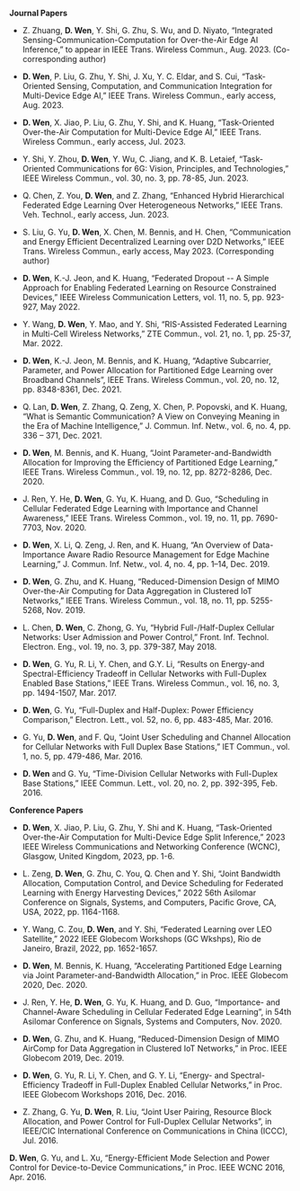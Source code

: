__Journal Papers__

* Z. Zhuang, __D. Wen__, Y. Shi, G. Zhu, S. Wu, and D. Niyato, “Integrated Sensing-Communication-Computation for Over-the-Air Edge AI Inference,”  to appear in IEEE Trans. Wireless Commun., Aug. 2023. (Co-corresponding author)

* __D. Wen__, P. Liu, G. Zhu, Y. Shi, J. Xu, Y. C. Eldar, and S. Cui, “Task-Oriented Sensing, Computation, and Communication Integration for Multi-Device Edge AI,” IEEE Trans. Wireless Commun., early access, Aug. 2023.

* __D. Wen__, X. Jiao, P. Liu, G. Zhu, Y. Shi, and K. Huang, “Task-Oriented Over-the-Air Computation for Multi-Device Edge AI,” IEEE Trans. Wireless Commun., early access, Jul. 2023.

* Y. Shi, Y. Zhou, __D. Wen__, Y. Wu, C. Jiang, and K. B. Letaief, “Task-Oriented Communications for 6G: Vision, Principles, and Technologies,” IEEE Wireless Commun., vol. 30, no. 3, pp. 78-85, Jun. 2023.

* Q. Chen, Z. You, __D. Wen__, and Z. Zhang, “Enhanced Hybrid Hierarchical Federated Edge Learning Over Heterogeneous Networks,” IEEE Trans.  Veh. Technol., early access, Jun. 2023.

* S. Liu, G. Yu, __D. Wen__, X. Chen, M. Bennis, and H. Chen, “Communication and Energy Efficient Decentralized Learning over D2D Networks,”  IEEE Trans. Wireless Commun., early access, May 2023. (Corresponding author)

* __D. Wen__, K.-J. Jeon, and K. Huang, “Federated Dropout -- A Simple Approach for Enabling Federated Learning on Resource Constrained Devices,” IEEE Wireless Communication Letters, vol. 11, no. 5, pp. 923-927, May 2022.

* Y. Wang, __D. Wen__, Y. Mao, and Y. Shi, “RIS-Assisted Federated Learning in Multi-Cell Wireless Networks,” ZTE Commun., vol. 21, no. 1, pp. 25-37, Mar. 2022.

* __D. Wen__, K.-J. Jeon, M. Bennis, and K. Huang, “Adaptive Subcarrier, Parameter, and Power Allocation for Partitioned Edge Learning over Broadband Channels”, IEEE Trans. Wireless Commun., vol. 20, no. 12, pp. 8348-8361, Dec. 2021.

* Q. Lan, __D. Wen__, Z. Zhang, Q. Zeng, X. Chen, P. Popovski, and K. Huang, “What is Semantic Communication? A View on Conveying Meaning in the Era of Machine Intelligence,” J. Commun. Inf. Netw., vol. 6, no. 4, pp. 336 – 371, Dec. 2021. 

* __D. Wen__, M. Bennis, and K. Huang, “Joint Parameter-and-Bandwidth Allocation for Improving the Efficiency of Partitioned Edge Learning,” IEEE Trans. Wireless Commun., vol. 19, no. 12, pp. 8272-8286, Dec. 2020.

* J. Ren, Y. He, __D. Wen__, G. Yu, K. Huang, and D. Guo, “Scheduling in Cellular Federated Edge Learning with Importance and Channel Awareness,” IEEE Trans. Wireless Common., vol. 19, no. 11, pp. 7690-7703, Nov. 2020.

* __D. Wen__, X. Li, Q. Zeng, J. Ren, and K. Huang, “An Overview of Data-Importance Aware Radio Resource Management for Edge Machine Learning,” J. Commun. Inf. Netw., vol. 4, no. 4, pp. 1–14, Dec. 2019.

* __D. Wen__, G. Zhu, and K. Huang, “Reduced-Dimension Design of MIMO Over-the-Air Computing for Data Aggregation in Clustered IoT Networks,” IEEE Trans. Wireless Commun., vol. 18, no. 11, pp. 5255-5268, Nov. 2019.

* L. Chen, __D. Wen__, C. Zhong, G. Yu, “Hybrid Full-/Half-Duplex Cellular Networks: User Admission and Power Control,” Front. Inf. Technol. Electron. Eng., vol. 19, no. 3, pp. 379-387, May 2018.

* __D. Wen__, G. Yu, R. Li, Y. Chen, and G.Y. Li, “Results on Energy-and Spectral-Efficiency Tradeoff in Cellular Networks with Full-Duplex Enabled Base Stations,” IEEE Trans. Wireless Commun., vol. 16, no. 3, pp. 1494-1507, Mar. 2017.

* __D. Wen__, G. Yu, “Full-Duplex and Half-Duplex: Power Efficiency Comparison,” Electron. Lett., vol. 52, no. 6, pp. 483-485, Mar. 2016. 

* G. Yu, __D. Wen__, and F. Qu, “Joint User Scheduling and Channel Allocation for Cellular Networks with Full Duplex Base Stations,” IET Commun., vol. 1, no. 5, pp. 479-486, Mar. 2016.

* __D. Wen__ and G. Yu, “Time-Division Cellular Networks with Full-Duplex Base Stations,” IEEE Commun. Lett., vol. 20, no. 2, pp. 392-395, Feb. 2016.

__Conference Papers__

* __D. Wen__, X. Jiao, P. Liu, G. Zhu, Y. Shi and K. Huang, “Task-Oriented Over-the-Air Computation for Multi-Device Edge Split Inference,” 2023 IEEE Wireless Communications and Networking Conference (WCNC), Glasgow, United Kingdom, 2023, pp. 1-6.

* L. Zeng, __D. Wen__, G. Zhu, C. You, Q. Chen and Y. Shi, “Joint Bandwidth Allocation, Computation Control, and Device Scheduling for Federated Learning with Energy Harvesting Devices,” 2022 56th Asilomar Conference on Signals, Systems, and Computers, Pacific Grove, CA, USA, 2022, pp. 1164-1168.

* Y. Wang, C. Zou, __D. Wen__, and Y. Shi, “Federated Learning over LEO Satellite,” 2022 IEEE Globecom Workshops (GC Wkshps), Rio de Janeiro, Brazil, 2022, pp. 1652-1657.

* __D. Wen__, M. Bennis, K. Huang, “Accelerating Partitioned Edge Learning via Joint Parameter-and-Bandwidth Allocation,”  in Proc. IEEE Globecom 2020, Dec. 2020.

* J. Ren, Y. He, __D. Wen__, G. Yu, K. Huang, and D. Guo, “Importance- and Channel-Aware Scheduling in Cellular Federated Edge Learning”, in 54th Asilomar Conference on Signals, Systems and Computers, Nov. 2020.

* __D. Wen__, G. Zhu, and K. Huang, “Reduced-Dimension Design of MIMO AirComp for Data Aggregation in Clustered IoT Networks,” in Proc. IEEE Globecom 2019, Dec. 2019.

* __D. Wen__, G. Yu, R. Li, Y. Chen, and G. Y. Li, “Energy- and Spectral-Efficiency Tradeoff in Full-Duplex Enabled Cellular Networks,” in Proc. IEEE Globecom Workshops 2016, Dec. 2016.

* Z. Zhang, G. Yu, __D. Wen__, R. Liu, “Joint User Pairing, Resource Block Allocation, and Power Control for Full-Duplex Cellular Networks”, in IEEE/CIC International Conference on Communications in China (ICCC), Jul. 2016.

__D. Wen__, G. Yu, and L. Xu, “Energy-Efficient Mode Selection and Power Control for Device-to-Device Communications,” in Proc. IEEE WCNC 2016, Apr. 2016.
